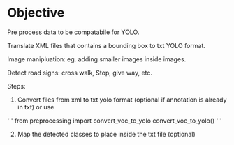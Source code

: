 # Objective

Pre process data to be compatabile for YOLO.

Translate XML files that contains a bounding box to txt YOLO format.

Image manipluation: eg. adding smaller images inside images.

Detect road signs: cross walk, Stop, give way, etc.



Steps:

1. Convert files from xml to txt yolo format (optional if annotation is already in txt) or use

''' from preprocessing import convert_voc_to_yolo
	convert_voc_to_yolo()
	'''

2. Map the detected classes to place inside the txt file (optional)


